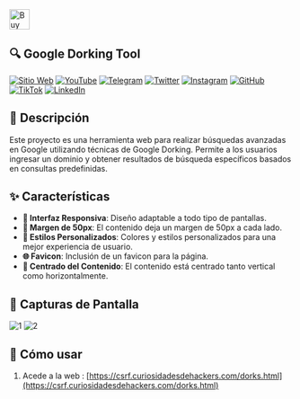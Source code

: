 <a href='https://ko-fi.com/O4O3W3IIA' target='_blank'>
  <img height='36' style='border:0px;height:36px;' src='https://storage.ko-fi.com/cdn/kofi5.png?v=6' border='0' alt='Buy Me a Coffee at ko-fi.com' />
</a>

## 🔍 Google Dorking Tool

[![Sitio Web](https://img.shields.io/badge/Sitio_Web-009ee1?style=for-the-badge&logo=Firefox&logoColor=white)](https://www.curiosidadesdehackers.com)
[![YouTube](https://img.shields.io/badge/Youtube-FF0000?style=for-the-badge&logo=youtube&logoColor=white)](https://www.youtube.com/channel/UCyFq3OKciq3VMNpTmzV1XTA)
[![Telegram](https://img.shields.io/badge/Telegram-0088cc?style=for-the-badge&logo=telegram&logoColor=white)](https://t.me/CuriosidadesDeHackers)
[![Twitter](https://img.shields.io/badge/X-1d9bf0?style=for-the-badge&logo=x&logoColor=white)](https://twitter.com/HackersCuriosos)
[![Instagram](https://img.shields.io/badge/Instagram-e1306c?style=for-the-badge&logo=instagram&logoColor=white)](https://www.instagram.com/curiosidadesdehackers/)
[![GitHub](https://img.shields.io/badge/GitHub-000?style=for-the-badge&logo=github&logoColor=white)](https://github.com/CuriosidadesDeHackers)
[![TikTok](https://img.shields.io/badge/TikTok-000000?style=for-the-badge&logo=tiktok&logoColor=white)](https://www.tiktok.com/@curiosidadesdehackers)
[![LinkedIn](https://img.shields.io/badge/LinkedIn-0077b5?style=for-the-badge&logo=linkedin&logoColor=white)](https://es.linkedin.com/in/manuel-mart%C3%ADnez-curiosidades-de-hackers-55b245289)

## 📝 Descripción

Este proyecto es una herramienta web para realizar búsquedas avanzadas en Google utilizando técnicas de Google Dorking. Permite a los usuarios ingresar un dominio y obtener resultados de búsqueda específicos basados en consultas predefinidas.

## ✨ Características

- **📱 Interfaz Responsiva**: Diseño adaptable a todo tipo de pantallas.
- **📏 Margen de 50px**: El contenido deja un margen de 50px a cada lado.
- **🎨 Estilos Personalizados**: Colores y estilos personalizados para una mejor experiencia de usuario.
- **🌐 Favicon**: Inclusión de un favicon para la página.
- **🔄 Centrado del Contenido**: El contenido está centrado tanto vertical como horizontalmente.

## 📸 Capturas de Pantalla

![1](https://github.com/user-attachments/assets/e0d172da-21f4-42ef-85ec-6862a45f436e)
![2](https://github.com/user-attachments/assets/521d927e-22ca-46eb-90e7-5fbbc181d160)


## 🚀 Cómo usar

1. Acede a la web : [https://csrf.curiosidadesdehackers.com/dorks.html](https://csrf.curiosidadesdehackers.com/dorks.html)
